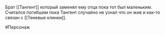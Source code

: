 Брат [[Тангент]] который заменял ему отца пока тот был маленьким. Считался погибшим пока Тангент случайно не узнал что он жив и как-то связан с [[Теневые клинки]].

#Персонаж 
